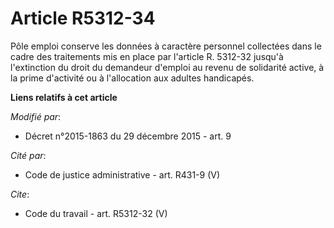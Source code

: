 # Article R5312-34

Pôle emploi conserve les données à caractère personnel collectées dans le cadre des traitements mis en place par l'article R.
5312-32 jusqu'à l'extinction du droit du demandeur d'emploi au revenu de solidarité active, à la prime d'activité ou à
l'allocation aux adultes handicapés.

**Liens relatifs à cet article**

_Modifié par_:

  - Décret n°2015-1863 du 29 décembre 2015 - art. 9

_Cité par_:

  - Code de justice administrative - art. R431-9 (V)

_Cite_:

  - Code du travail - art. R5312-32 (V)
